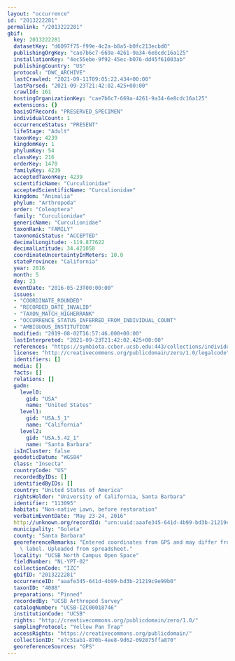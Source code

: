 ```yaml
---
layout: "occurrence"
id: "2013222281"
permalink: "/2013222281"
gbif:
  key: 2013222281
  datasetKey: "d6097f75-f99e-4c2a-b8a5-b0fc213ecbd0"
  publishingOrgKey: "cae7b6c7-669a-4261-9a34-6e8cdc16a125"
  installationKey: "4ec55ebe-9f92-45ec-b076-dd45f61003ab"
  publishingCountry: "US"
  protocol: "DWC_ARCHIVE"
  lastCrawled: "2021-09-11T09:05:22.434+00:00"
  lastParsed: "2021-09-23T21:42:02.425+00:00"
  crawlId: 161
  hostingOrganizationKey: "cae7b6c7-669a-4261-9a34-6e8cdc16a125"
  extensions: {}
  basisOfRecord: "PRESERVED_SPECIMEN"
  individualCount: 1
  occurrenceStatus: "PRESENT"
  lifeStage: "Adult"
  taxonKey: 4239
  kingdomKey: 1
  phylumKey: 54
  classKey: 216
  orderKey: 1470
  familyKey: 4239
  acceptedTaxonKey: 4239
  scientificName: "Curculionidae"
  acceptedScientificName: "Curculionidae"
  kingdom: "Animalia"
  phylum: "Arthropoda"
  order: "Coleoptera"
  family: "Curculionidae"
  genericName: "Curculionidae"
  taxonRank: "FAMILY"
  taxonomicStatus: "ACCEPTED"
  decimalLongitude: -119.877622
  decimalLatitude: 34.421058
  coordinateUncertaintyInMeters: 10.0
  stateProvince: "California"
  year: 2016
  month: 5
  day: 23
  eventDate: "2016-05-23T00:00:00"
  issues:
  - "COORDINATE_ROUNDED"
  - "RECORDED_DATE_INVALID"
  - "TAXON_MATCH_HIGHERRANK"
  - "OCCURRENCE_STATUS_INFERRED_FROM_INDIVIDUAL_COUNT"
  - "AMBIGUOUS_INSTITUTION"
  modified: "2019-08-02T16:57:46.000+00:00"
  lastInterpreted: "2021-09-23T21:42:02.425+00:00"
  references: "https://symbiota.ccber.ucsb.edu:443/collections/individual/index.php?occid=113095"
  license: "http://creativecommons.org/publicdomain/zero/1.0/legalcode"
  identifiers: []
  media: []
  facts: []
  relations: []
  gadm:
    level0:
      gid: "USA"
      name: "United States"
    level1:
      gid: "USA.5_1"
      name: "California"
    level2:
      gid: "USA.5.42_1"
      name: "Santa Barbara"
  isInCluster: false
  geodeticDatum: "WGS84"
  class: "Insecta"
  countryCode: "US"
  recordedByIDs: []
  identifiedByIDs: []
  country: "United States of America"
  rightsHolder: "University of California, Santa Barbara"
  identifier: "113095"
  habitat: "Non-native Lawn, before restoration"
  verbatimEventDate: "May 23-24, 2016"
  http://unknown.org/recordId: "urn:uuid:aaafe345-641d-4b99-bd3b-21219c9e99b0"
  municipality: "Goleta"
  county: "Santa Barbara"
  georeferenceRemarks: "Entered coordinates from GPS and may differ from what is on\
    \ label. Uploaded from spreadsheet."
  locality: "UCSB North Campus Open Space"
  fieldNumber: "NL-YPT-02"
  collectionCode: "IZC"
  gbifID: "2013222281"
  occurrenceID: "aaafe345-641d-4b99-bd3b-21219c9e99b0"
  taxonID: "4088"
  preparations: "Pinned"
  recordedBy: "UCSB Arthropod Survey"
  catalogNumber: "UCSB-IZC00018746"
  institutionCode: "UCSB"
  rights: "http://creativecommons.org/publicdomain/zero/1.0/"
  samplingProtocol: "Yellow Pan Trap"
  accessRights: "https://creativecommons.org/publicdomain/"
  collectionID: "e7c51ab1-870b-4ee8-9d62-092875ffa870"
  georeferenceSources: "GPS"
---
```

